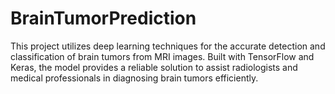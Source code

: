 # BrainTumorPrediction
This project utilizes deep learning techniques for the accurate detection and classification of brain tumors from MRI images. Built with TensorFlow and Keras, the model provides a reliable solution to assist radiologists and medical professionals in diagnosing brain tumors efficiently.
